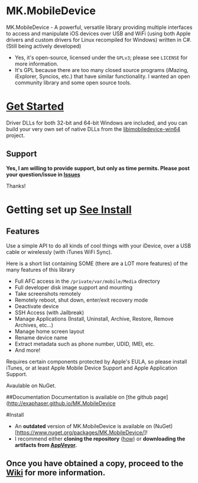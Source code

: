 # MK.MobileDevice
MK.MobileDevice - A powerful, versatile library providing multiple interfaces to access and manipulate iOS devices over USB and WiFi (using both Apple drivers and custom drivers for Linux recompiled for Windows) written in C#. (Still being actively developed)

- Yes, it's open-source, licensed under the `GPLv3`; please see `LICENSE` for more information.
- It's GPL because there are too many closed source programs (iMazing, iExplorer, Syncios, etc.) that have similar functionality. I wanted an open community library and some open source tools.

# [Get Started](#install)

Driver DLLs for both 32-bit and 64-bit Windows are included, and you can build your very own set of native DLLs from the [libimobiledevice-win64](https://github.com/exaphaser/libimobiledevice-win64) project.

## Support
**Yes, I am willing to provide support, **but only as time permits**. Please post your question/issue in [Issues](https://github.com/exaphaser/MK.MobileDevice/issues)**

Thanks!

# Getting set up [See Install](#install)

## Features
Use a simple API to do all kinds of cool things with your iDevice, over a USB cable or wirelessly (with iTunes WiFi Sync).

Here is a short list containing SOME (there are a LOT more features) of the many features of this library
- Full AFC access in the `/private/var/mobile/Media` directory
- Full developer disk image support and mounting
- Take screenshots remotely
- Remotely reboot, shut down, enter/exit recovery mode
- Deactivate device
- SSH Access (with Jailbreak)
- Manage Applications (Install, Uninstall, Archive, Restore, Remove Archives, etc...)
- Manage home screen layout
- Rename device name
- Extract metadata such as phone number, UDID, IMEI, etc.
- And more!

Requires certain components protected by Apple's EULA, so please install iTunes, or at least Apple Mobile Device Support and Apple Application Support.

Avaulable on NuGet.

##Documentation
Documentation is available on [the github page](http://exaphaser.github.io/MK.MobileDevice

#Install
- An **outdated** version of MK.MobileDevice is available on (NuGet)[https://www.nuget.org/packages/MK.MobileDevice/]!
- I recommend either **cloning the repository** ([how](https://help.github.com/articles/cloning-a-repository/)) or **downloading the artifacts from [AppVeyor](https://ci.appveyor.com/project/0xFireball/mk-mobiledevice).**

## Once you have obtained a copy, proceed to the [Wiki](https://github.com/exaphaser/MK.MobileDevice/wiki) for more information.
